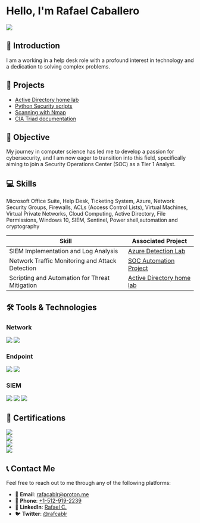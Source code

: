 

 # Hello, I'm Rafael Caballero
<a href="https://linkedin.com/in/rafacablr/"><img src="https://img.shields.io/badge/-LinkedIn-0072b1?&style=for-the-badge&logo=linkedin&logoColor=white" /></a>

 ## 👋 Introduction

 I am a working in a help desk role with a profound interest in technology and a dedication to solving complex problems.

 ## 🚀 Projects

 - <a href="https://github.com/rafa0c/Active-Directory-Home-Lab">Active Directory home lab</a>
 - <a href="https://github.com/rafa0c/Python/tree/master">Python Security scripts</a>
 - <a href="https://github.com/rafa0c/nmap2file">Scanning with Nmap</a>
 - <a href="https://github.com/rafa0c/CIA-Triad">CIA Triad documentation</a>

  
 
<!--
 - <a href="https://github.com/rafa0c/Detection-lab">Azure Detection Lab</a>
 - <a href="https://github.com/rafa0c/SOC-Automation-Lab">SOC Automation Project</a>
 -->
 


## 🎯 Objective

My journey in computer science has led me to develop a passion for cybersecurity, and I am now eager to transition into this field, specifically aiming to join a Security Operations Center (SOC) as a Tier 1 Analyst.

## 💻 Skills

Microsoft Office Suite, Help Desk, Ticketing System, Azure, Network Security Groups, Firewalls, ACLs (Access Control Lists), 
Virtual Machines, Virtual Private Networks, Cloud Computing, Active Directory, File Permissions, Windows 10, SIEM, Sentinel,
Power shell,automation and cryptography 

| Skill                                         | Associated Project         |
|-----------------------------------------------|----------------------------|
| SIEM Implementation and Log Analysis          | <a href="">Azure Detection Lab</a>|
| Network Traffic Monitoring and Attack Detection | <a href="">SOC Automation Project</a>|
| Scripting and Automation for Threat Mitigation | <a href="https://github.com/rafa0c/Active-Directory-Home-Lab">Active Directory home lab</a>|
<!--
| Security Automation with Shuffle SOAR         | <a href="https://google.com">Detection Lab</a>|
| Incident Response Planning and Execution      | <a href="https://google.com">Detection Lab</a>|
| Case Management with TheHive                  | <a href="https://google.com">Detection Lab</a>|
| Scripting and Automation for Threat Mitigation | <a href="https://google.com">Detection Lab</a>|
-->
## 🛠️ Tools & Technologies


### Network
<div>
    <img src="https://img.shields.io/badge/-Wireshark-1679A7?&style=for-the-badge&logo=Wireshark&logoColor=white" />
    <img src="https://img.shields.io/badge/-Suricata-EF3B2D?&style=for-the-badge&logo=Suricata&logoColor=white" />
    
</div>

### Endpoint
<div>
    <img src="https://img.shields.io/badge/-Microsoft_Defender_for_Endpoint-00A4EF?&style=for-the-badge&logo=Microsoft&logoColor=white" />
    <img src="https://img.shields.io/badge/-Velociraptor-4B275F?&style=for-the-badge&logo=Velociraptor&logoColor=white" />
</div>

### SIEM
<div>
    <img src="https://img.shields.io/badge/-Microsoft_Sentinel-0078D4?&style=for-the-badge&logo=Microsoft&logoColor=white" />
    <img src="https://img.shields.io/badge/-Splunk-000000?&style=for-the-badge&logo=Splunk&logoColor=white" />
    <img src="https://img.shields.io/badge/-Elastic-005571?&style=for-the-badge&logo=Elastic&logoColor=white" />
</div>

## 📜 Certifications

<div>
<img src="https://img.shields.io/badge/-Qualys%20Vulnerability%20Management-FF0000?&style=for-the-badge&logo=Qualys&logoColor=white" />
<br />
<img src="https://img.shields.io/badge/-FEMA National Incident Management%20-007ACC?&style=for-the-badge&logo=fema&logoColor=white" />
<br />
<img src="https://img.shields.io/badge/-A%2B-4D4D4D?&style=for-the-badge&logo=CompTIA&logoColor=white" />
<br />
<img src="https://img.shields.io/badge/-Google_Cyber_security-006400?&style=for-the-badge&logoColor=white" />


</div>

## 📞 Contact Me

Feel free to reach out to me through any of the following platforms:

- 📧 **Email**: [rafacablr@proton.me](mailto:rafacablr@proton.me)
- 📱 **Phone**: [+1-512-919-2239](tel:+15129192239)
- 💼 **LinkedIn**: [Rafael C.](https://www.linkedin.com/in/rafacablr/)
- 🐦 **Twitter**: [@rafcablr](https://twitter.com/rafacablr)


